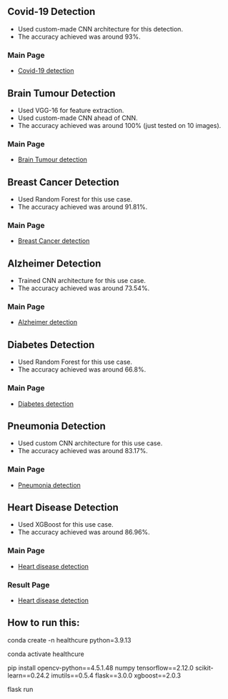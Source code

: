 
## Covid-19 Detection
- Used custom-made CNN architecture for this detection.
- The accuracy achieved was around 93%.

### Main Page
- [Covid-19 detection](#covid-19-detection)


## Brain Tumour Detection
- Used VGG-16 for feature extraction.
- Used custom-made CNN ahead of CNN.
- The accuracy achieved was around 100% (just tested on 10 images).

### Main Page
- [Brain Tumour detection](#brain-tumour-detection)

## Breast Cancer Detection
- Used Random Forest for this use case.
- The accuracy achieved was around 91.81%.

### Main Page
- [Breast Cancer detection](#breast-cancer-detection)

## Alzheimer Detection
- Trained CNN architecture for this use case.
- The accuracy achieved was around 73.54%.

### Main Page
- [Alzheimer detection](#alzheimer-detection)

## Diabetes Detection
- Used Random Forest for this use case.
- The accuracy achieved was around 66.8%.

### Main Page
- [Diabetes detection](#diabetes-detection)

## Pneumonia Detection
- Used custom CNN architecture for this use case.
- The accuracy achieved was around 83.17%.

### Main Page
- [Pneumonia detection](#pneumonia-detection)

## Heart Disease Detection
- Used XGBoost for this use case.
- The accuracy achieved was around 86.96%.

### Main Page
- [Heart disease detection](#heart-disease-detection)

### Result Page
- [Heart disease detection](#heart-disease-detection)


## How to run this:

conda create -n healthcure python=3.9.13  

conda activate healthcure 

pip install opencv-python==4.5.1.48 numpy tensorflow==2.12.0 scikit-learn==0.24.2 imutils==0.5.4 flask==3.0.0 xgboost==2.0.3


flask run
